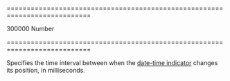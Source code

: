 <!--**
/*-------------------------------------------
    Auto-generated file. Do not modify.
-------------------------------------------

**-->
===========================================================================
<!--default-->300000<!--/default-->
<!--type-->Number<!--/type-->
===========================================================================

<!--shortDescription-->
Specifies the time interval between when the [date-time indicator](/Documentation/ApiReference/UI_Widgets/dxScheduler/Configuration/#showCurrentTimeIndicator) changes its position, in milliseconds.
<!--/shortDescription-->

<!--fullDescription-->

<!--/fullDescription-->